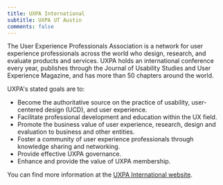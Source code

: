 ```yaml
---
title: UXPA International
subtitle: UXPA UT Austin
comments: false
---
```


The User Experience Professionals Association is a network for user experience professionals across the world who design, research, and evaluate products and services. UXPA holds an international conference every year, publishes through the Journal of Usability Studies and User Experience Magazine, and has more than 50 chapters around the world.

UXPA's stated goals are to:

+ Become the authoritative source on the practice of usability, user-centered design (UCD), and user experience.
+ Facilitate professional development and education within the UX field.
+ Promote the business value of user experience, research, design and evaluation to business and other entities.
+ Foster a community of user experience professionals through knowledge sharing and networking.
+ Provide effective UXPA governance.
+ Enhance and provide the value of UXPA membership.

You can find more information at the [UXPA International website](https://uxpa.org).
